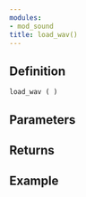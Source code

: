 ```yaml
---
modules:
- mod_sound
title: load_wav()
---
```


## Definition

    load_wav ( )

## Parameters

## Returns

## Example

```
```
